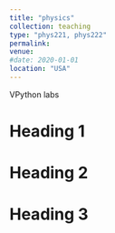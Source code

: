 ```yaml
---
title: "physics"
collection: teaching
type: "phys221, phys222"
permalink:
venue:
#date: 2020-01-01
location: "USA"
---
```


VPython labs

Heading 1
======

Heading 2
======

Heading 3
======
